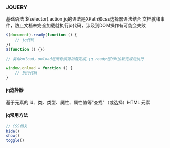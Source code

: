 ### JQUERY
基础语法
$(selector).action
jq的语法是XPath和css选择器语法结合
文档就绪事件，防止文档未完全加载就执行jq代码，涉及到DOM操作有可能会失败
```javascript
$(document).ready(function () {
    // jq代码
})
$(function () {})

// 类似onload，onload是所有资源加载完成,jq ready是DOM加载完成后执行

window.onload = function () {
    // 执行代码
}
```

#### jq选择器
基于元素的 id、类、类型、属性、属性值等"查找"（或选择）HTML 元素
#### jq常用方法
```JavaScript
// CSS相关
hide()
show()
toggle()
```